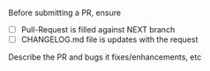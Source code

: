 Before submitting a PR, ensure

- [ ] Pull-Request is filled against NEXT branch
- [ ] CHANGELOG.md file is updates with the request

Describe the PR and bugs it fixes/enhancements, etc

